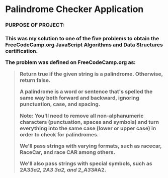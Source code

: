 <h1> Palindrome Checker Application </h1>

<h3> PURPOSE OF PROJECT: <h3>

This was my solution to one of the five problems to obtain the FreeCodeCamp.org JavaScript 
Algorithms and Data Structures certification.

The problem was defined on FreeCodeCamp.org as:

> Return true if the given string is a palindrome. Otherwise, return false.
>
> A palindrome is a word or sentence that's spelled the same way both forward and backward, ignoring punctuation, case, and spacing.
>
> Note: You'll need to remove all non-alphanumeric characters (punctuation, spaces and symbols) and turn everything into the same case (lower or upper case) in order to check for palindromes.
>
> We'll pass strings with varying formats, such as racecar, RaceCar, and race CAR among others.
>
> We'll also pass strings with special symbols, such as 2A3*3a2, 2A3 3a2, and 2_A3*3#A2.

